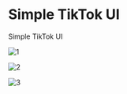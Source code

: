 # Simple TikTok UI

Simple TikTok UI

![1](https://github.com/BilalSevinc16/Simple_TikTok_UI/assets/146417248/4e8978b8-b2bf-4325-bb4d-aa8d93e8db88)

![2](https://github.com/BilalSevinc16/Simple_TikTok_UI/assets/146417248/9cf0f17e-91ed-4ec1-892a-9cf83f613873)

![3](https://github.com/BilalSevinc16/Simple_TikTok_UI/assets/146417248/febe2249-560b-47c8-a5a5-4de498f501c7)
